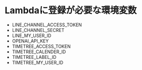 # Lambdaに登録が必要な環境変数

- LINE_CHANNEL_ACCESS_TOKEN
- LINE_CHANNEL_SECRET
- LINE_MY_USER_ID
- OPENAI_API_KEY
- TIMETREE_ACCESS_TOKEN
- TIMETREE_CALENDER_ID
- TIMETREE_LABEL_ID
- TIMETREE_MY_USER_ID